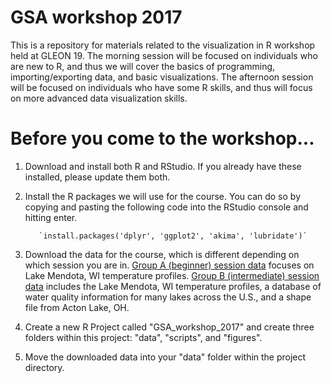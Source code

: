 # GSA workshop 2017

This is a repository for materials related to the visualization in R workshop held at GLEON 19. The morning session will be focused on individuals who are new to R, and thus we will cover the basics of programming, importing/exporting data, and basic visualizations. The afternoon session will be focused on individuals who have some R skills, and thus will focus on more advanced data visualization skills.

# Before you come to the workshop...

1) Download and install both R and RStudio. If you already have these installed, please update them both.
2) Install the R packages we will use for the course. You can do so by copying and pasting the following code into the RStudio console and hitting enter.

          `install.packages('dplyr', 'ggplot2', 'akima', 'lubridate')`

2) Download the data for the course, which is different depending on which session you are in. [Group A (beginner) session data](https://minhaskamal.github.io/DownGit/#/home?url=https://github.com/limnoliver/GSA-workshop-2017/tree/master/GroupA_beginner/data) focuses on Lake Mendota, WI temperature profiles. [Group B (intermediate) session data](https://minhaskamal.github.io/DownGit/#/home?url=https://github.com/limnoliver/GSA-workshop-2017/tree/master/GroupB_intermediate/data) includes the Lake Mendota, WI temperature profiles, a database of water quality information for many lakes across the U.S., and a shape file from Acton Lake, OH. 
3) Create a new R Project called "GSA_workshop_2017" and create three folders within this project: "data", "scripts", and "figures".
4) Move the downloaded data into your "data" folder within the project directory. 
